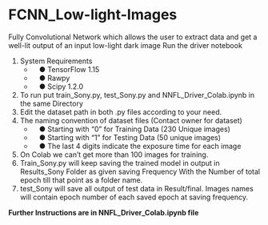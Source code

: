 # FCNN_Low-light-Images
Fully Convolutional Network which allows the user to extract data and get a well-lit output of an input low-light dark image
Run the driver notebook
<ol>
<li> System Requirements
	<ul>
	<li><t>&ensp;&ensp;● TensorFlow 1.15
	<li><t>&ensp;&ensp;● Rawpy
	<li><t>&ensp;&ensp;● Scipy 1.2.0
	</ul>
<li> To run put train_Sony.py, test_Sony.py and NNFL_Driver_Colab.ipynb in the same Directory
<li> Edit the dataset path in both .py files according to your need.
<li> The naming convention of dataset files (Contact owner for dataset)
	<ul>
	<li>&ensp;&ensp;● Starting with “0” for Training Data (230 Unique images)
	<li>&ensp;&ensp;● Starting with “1” for Testing Data (50 unique images)
	<li>&ensp;&ensp;● The last 4 digits indicate the exposure time for each image
	</ul>
<li> On Colab we can’t get more than 100 images for training.
<li>Train_Sony.py will keep saving the trained model in output in Results_Sony Folder as given saving Frequency With the Number of total epoch till that point as a folder name.
<li>test_Sony will save all output of test data in Result/final. Images names will contain epoch number of each saved epoch at saving frequency.
</ol>
<b>Further Instructions are in NNFL_Driver_Colab.ipynb file
